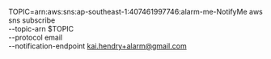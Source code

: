 TOPIC=arn:aws:sns:ap-southeast-1:407461997746:alarm-me-NotifyMe
aws sns subscribe \
    --topic-arn $TOPIC \
    --protocol email \
    --notification-endpoint kai.hendry+alarm@gmail.com


